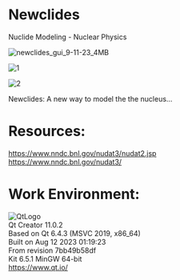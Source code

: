 # Newclides
Nuclide Modeling - Nuclear Physics

![newclides_gui_9-11-23_4MB](https://github.com/kn0w0n3/Newclides/assets/22214754/ea4c7c6e-3cf2-4b66-8017-53469d15e458)     

![1](https://github.com/kn0w0n3/Newclides/assets/22214754/a3beba4c-b2a5-4e0c-916f-bf3a3b0fbc71)  

![2](https://github.com/kn0w0n3/Newclides/assets/22214754/d0921f56-dc7b-4ed4-94c1-a819323d82e2)   

Newclides: A new way to model the the nucleus...  

# **Resources:**  

https://www.nndc.bnl.gov/nudat3/nudat2.jsp  
https://www.nndc.bnl.gov/nudat3/  

# **Work Environment:**       
![QtLogo](https://user-images.githubusercontent.com/22214754/179895211-d52559ab-35df-4fcc-bf69-7377739330d4.png)    
Qt Creator 11.0.2  
Based on Qt 6.4.3 (MSVC 2019, x86_64)  
Built on Aug 12 2023 01:19:23  
From revision 7bb49b58df  
Kit 6.5.1 MinGW 64-bit      
https://www.qt.io/        

